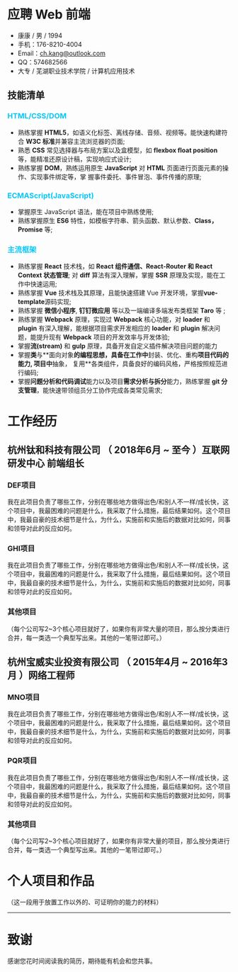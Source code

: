 
# **应聘 Web 前端**

 - 康康 / 男 / 1994 
  - 手机：176-8210-4004
- Email：ch.kang@outlook.com
- QQ：574682566
 - 大专 / 芜湖职业技术学院 / 计算机应用技术 

      
## 技能清单
  ### <span style="color:#06c7f9">HTML/CSS/DOM</span>
   - 熟练掌握 **HTML5**，如语义化标签、离线存储、⾳频、视频等。能快速构建符合 **W3C 标准**并兼容主流浏览器的⻚⾯;
- 熟悉 **CSS** 常⻅选择器与布局⽅案以及盒模型，如 **flexbox float position** 等，能精准还原设计稿，实现响应式设计;
- 熟练掌握 **DOM**，熟练运用原生 **JavaScript** 对 **HTML** 页面进行页面元素的操作、实现事件绑定等，掌
握事件委托、事件冒泡、事件传播的原理;
 ### <span style="color:#06c7f9">ECMAScript(JavaScript)</span>
   - 掌握原生 JavaScript 语法，能在项目中熟练使用;
   - 熟练掌握原生 **ES6** 特性，如模板字符串、箭头函数、默认参数、**Class，Promise** 等;
  ### <span style="color:#06c7f9">主流框架</span>
   - 熟练掌握 **React** 技术栈，如 **React 组件通信、React-Router 和 React Context 状态管理**; 对 **diff** 算法有深⼊理解，掌握 **SSR** 原理及实现，能在⼯作中快速运⽤;
   - 熟练掌握 **Vue** 技术栈及其原理，且能快速搭建 Vue 开发环境，掌握**vue-template**源码实现;
   - 熟练掌握 **微信⼩程序**, **钉钉微应用** 等以及一端编译多端发布类框架 **Taro** 等 ; 
   - 熟练掌握 **Webpack** 原理，实现过 **Webpack** 核⼼功能，对 **loader** 和 **plugin** 有深⼊理解，能根据项⽬需求开发相应的 **loader** 和 **plugin** 解决问题，能提升现有 **Webpack** 项⽬的开发效率与开发体验;
   - 掌握**流(stream)** 和 **gulp** 原理，具备开发自定义插件解决项目问题的能力
- 掌握**类**与**⾯向对象**的编程思想，具备在⼯作中**封装、优化、重构**项⽬代码的能⼒,  项目中**抽象， 复用**各类组件，具备良好的编码⻛格，严格按照规范进⾏编码;
- 掌握**问题分析和代码调试**能力以及项目**需求分析与拆分**能力，熟练掌握 **git 分支管理**，能快速带领组员分工协作完成各类常见需求;


    
    
# 工作经历

## 杭州钛和科技有限公司 （ 2018年6月 ~ 至今 ）互联网研发中心 前端组长

### DEF项目 
我在此项目负责了哪些工作，分别在哪些地方做得出色/和别人不一样/成长快，这个项目中，我最困难的问题是什么，我采取了什么措施，最后结果如何。这个项目中，我最自豪的技术细节是什么，为什么，实施前和实施后的数据对比如何，同事和领导对此的反应如何。


### GHI项目 
我在此项目负责了哪些工作，分别在哪些地方做得出色/和别人不一样/成长快，这个项目中，我最困难的问题是什么，我采取了什么措施，最后结果如何。这个项目中，我最自豪的技术细节是什么，为什么，实施前和实施后的数据对比如何，同事和领导对此的反应如何。


### 其他项目

（每个公司写2~3个核心项目就好了，如果你有非常大量的项目，那么按分类进行合并，每一类选一个典型写出来。其他的一笔带过即可。）

  
## 杭州宝威实业投资有限公司 （ 2015年4月 ~ 2016年3月 ）网络工程师

### MNO项目 
我在此项目负责了哪些工作，分别在哪些地方做得出色/和别人不一样/成长快，这个项目中，我最困难的问题是什么，我采取了什么措施，最后结果如何。这个项目中，我最自豪的技术细节是什么，为什么，实施前和实施后的数据对比如何，同事和领导对此的反应如何。


### PQR项目 
我在此项目负责了哪些工作，分别在哪些地方做得出色/和别人不一样/成长快，这个项目中，我最困难的问题是什么，我采取了什么措施，最后结果如何。这个项目中，我最自豪的技术细节是什么，为什么，实施前和实施后的数据对比如何，同事和领导对此的反应如何。


### 其他项目

（每个公司写2~3个核心项目就好了，如果你有非常大量的项目，那么按分类进行合并，每一类选一个典型写出来。其他的一笔带过即可。）
  
 
      
# 个人项目和作品
（这一段用于放置工作以外的、可证明你的能力的材料）

    
    
---      
# 致谢
感谢您花时间阅读我的简历，期待能有机会和您共事。
      